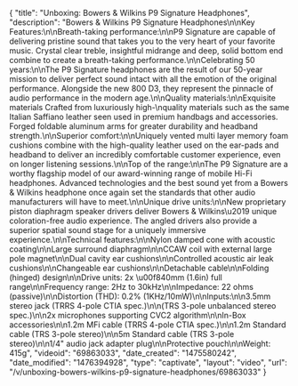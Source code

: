 {
    "title": "Unboxing: Bowers & Wilkins P9 Signature Headphones",
    "description": "Bowers & Wilkins P9 Signature Headphones\n\nKey Features:\n\nBreath-taking performance:\n\nP9 Signature are capable of delivering pristine sound that takes you to the very heart of your favorite music. Crystal clear treble, insightful midrange and deep, solid bottom end combine to create a breath-taking performance.\n\nCelebrating 50 years:\n\nThe P9 Signature headphones are the result of our 50-year mission to deliver perfect sound intact with all the emotion of the original performance. Alongside the new 800 D3, they represent the pinnacle of audio performance in the modern age.\n\nQuality materials:\n\nExquisite materials Crafted from luxuriously high-\nquality materials such as the same Italian Saffiano leather seen used in premium handbags and accessories. Forged foldable aluminum arms for greater durability and headband strength.\n\nSuperior comfort:\n\nUniquely vented multi layer memory foam cushions combine with the high-quality leather used on the ear-pads and headband to deliver an incredibly comfortable customer experience, even on longer listening sessions.\n\nTop of the range:\n\nThe P9 Signature are a worthy flagship model of our award-winning range of mobile Hi-Fi headphones. Advanced technologies and the best sound yet from a Bowers & Wilkins headphone once again set the standards that other audio manufacturers will have to meet.\n\nUnique drive units:\n\nNew proprietary piston diaphragm speaker drivers deliver Bowers & Wilkins\u2019 unique coloration-free audio experience. The angled drivers also provide a superior spatial sound stage for a uniquely immersive experience.\n\nTechnical features:\n\nNylon damped cone with acoustic coating\n\nLarge surround diaphragm\n\nCCAW coil with external large pole magnet\n\nDual cavity ear cushions\n\nControlled acoustic air leak cushions\n\nChangeable ear cushions\n\nDetachable cable\n\nFolding (hinged) design\n\nDrive units: 2x \u00f840mm (1.6in) full range\n\nFrequency range: 2Hz to 30kHz\n\nImpedance: 22 ohms (passive)\n\nDistortion (THD): 0.2% (1KHz\/10mW)\n\nInputs:\n\n3.5mm stereo jack (TRRS 4-pole CTIA spec.)\n\n(TRS 3-pole unbalanced stereo spec.)\n\n2x microphones supporting CVC2 algorithm\n\nIn-Box accessories\n\n1.2m MFi cable (TRRS 4-pole CTIA spec.)\n\n1.2m Standard cable (TRS 3-pole stereo)\n\n5m Standard cable (TRS 3-pole stereo)\n\n1\/4\" audio jack adapter plug\n\nProtective pouch\n\nWeight: 415g",
    "videoid": "69863033",
    "date_created": "1475580242",
    "date_modified": "1476394928",
    "type": "captivate",
    "layout": "video",
    "url": "\/v\/unboxing-bowers-wilkins-p9-signature-headphones\/69863033"
}